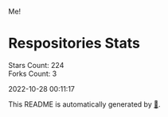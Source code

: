 Me!

# Respositories Stats
Stars Count: 224  
Forks Count: 3

2022-10-28 00:11:17  

This README is automatically generated by [🐰](https://github.com/rnitta/rnitta).
